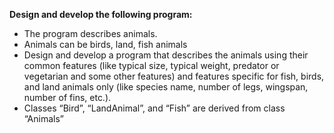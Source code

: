 **Design and develop the following program:**
* The program describes animals.
* Animals can be birds, land, fish animals
* Design and develop a program that describes the animals using their common features (like typical size, typical weight, predator or vegetarian and some other features) and features specific for fish, birds, and land animals only (like species name, number of legs, wingspan, number of fins, etc.).
* Classes “Bird”, “LandAnimal”, and “Fish” are derived from class “Animals”

